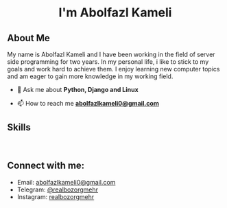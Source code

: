 <link rel="stylesheet" type='text/css' href="https://cdn.jsdelivr.net/gh/devicons/devicon@latest/devicon.min.css" />

<h1 align="center">I'm Abolfazl Kameli</h1>

## About Me

My name is Abolfazl Kameli and I have been working in the field of server side programming for two years.
In my personal life, i like to stick to my goals and work hard to achieve them. I enjoy learning new computer topics and
am eager to gain more knowledge in my working field.

- 💬 Ask me about **Python, Django and Linux**

- 📫 How to reach me **abolfazlkameli0@gmail.com**

## Skills

<p align="center">
<i class="devicon-python-plain" style="font-size:90px"></i>
<i class="devicon-django-plain colored" style="font-size:90px"></i>
<i class="devicon-djangorest-plain-wordmark" style="font-size:90px"></i>
<i class="devicon-rabbitmq-original colored" style="font-size:90px"></i>
<i class="devicon-linux-plain" style="font-size:90px"></i>
<i class="devicon-bash-plain" style="font-size:90px"></i>
<i class="devicon-git-plain colored" style="font-size:90px"></i>
<i class="devicon-github-original" style="font-size:90px"></i>
<i class="devicon-postman-plain colored" style="font-size:90px"></i>
<i class="devicon-markdown-original" style="font-size:90px"></i>
</p>

<br>

<div>

## Connect with me:

- Email: [abolfazlkameli0@gmail.com](mailto:abolfazlkameli0@gmail.com)
- Telegram: [@realbozorgmehr](https://t.me/realbozorgmehr)
- Instagram: [realbozorgmehr](https://www.instagram.com/realbozorgmehr)

</div>
